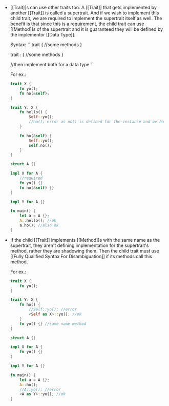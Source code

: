 - [[Trait]]s can use other traits too.
  A [[Trait]] that gets implemented by another [[Trait]] is called a supertrait. And if we wish to implement this child trait, we are required to implement the supertrait itself as well. The benefit is that since this is a requirement, the child trait can use [[Method]]s of the supertrait and it is guaranteed they will be defined by the implementor [[Data Type]].
  
  Syntax:
  ``
  trait <some name> {
   //some methods
  }
  
  trait <some other name>: <some name> {
   //some methods
  }
  
  //then implement both for a data type
  ``
  
  For ex.:
  ```rust
  trait X {
      fn yo();
      fn no(&self);
  }
  
  trait Y: X {
      fn hello() {
          Self::yo();
          //no(); error as no() is defined for the instance and we have no access to instance here
      }
  
      fn ho(&self) {
          Self::yo();
          self.no();
      }
  }
  
  struct A {}
  
  impl X for A {
      //required
      fn yo() {}
      fn no(&self) {}
  }
  
  impl Y for A {}
  
  fn main() {
      let a = A {};
      A::hello(); //ok
      a.ho(); //also ok
  }
  
  ```
- If the child [[Trait]] implements [[Method]]s with the same name as the supertrait, they aren't defining implementation for the supertrait's method, rather they are shadowing them. 
  Then the child trait must use [[Fully Qualified Syntax For Disambiguation]] if its methods call this method.
  
  For ex.:
  ```rust
  trait X {
      fn yo();
  }
  
  trait Y: X {
      fn ho() {
          //Self::yo(); //error
          <Self as X>::yo(); //ok
      }
      fn yo() {} //same name method
  }
  
  struct A {}
  
  impl X for A {
      fn yo() {}
  }
  
  impl Y for A {}
  
  fn main() {
      let a = A {};
      A::ho();
      //A::yo(); //error
      <A as Y>::yo(); //ok
  }
  
  ```